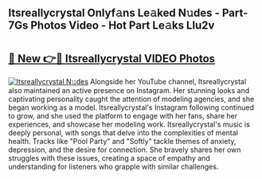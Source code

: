 ## Itsreallycrystal Onlyf𝚊ns Le𝚊ked N𝚞des - Part-7Gs Photos Video - Hot Part Le𝚊ks Llu2v

# <h2><a href="http://ab29567.deff.icu/?id=Itsreallycrystal">🔗 New 👉🔴 Itsreallycrystal VIDEO Photos</a></h2>

[![Itsreallycrystal N𝚞des](https://i.imgur.com/rIISA9y.gif)](http://ab29567.deff.icu/?id=Itsreallycrystal)
Alongside her YouTube channel, Itsreallycrystal also maintained an active presence on Instagram. Her stunning looks and captivating personality caught the attention of modeling agencies, and she began working as a model. Itsreallycrystal's Instagram following continued to grow, and she used the platform to engage with her fans, share her experiences, and showcase her modeling work. Itsreallycrystal's music is deeply personal, with songs that delve into the complexities of mental health. Tracks like "Pool Party" and "Softly" tackle themes of anxiety, depression, and the desire for connection. She bravely shares her own struggles with these issues, creating a space of empathy and understanding for listeners who grapple with similar challenges.
